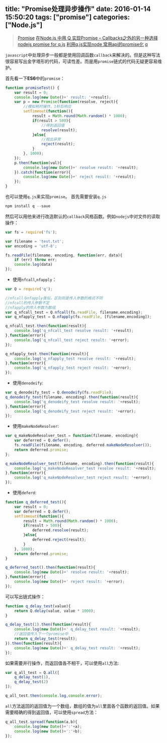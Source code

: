 title: "Promise处理异步操作"
date: 2016-01-14 15:50:20
tags: ["promise"]
categories: ["Node.js"]
---

> [Promise](https://developer.mozilla.org/en-US/docs/Web/JavaScript/Reference/Global_Objects/Promise)
> [在Node.js 中用 Q 实现Promise – Callbacks之外的另一种选择](http://www.ituring.com.cn/article/54547)
> [nodejs promise for q.js](http://my.oschina.net/tongjh/blog/275378?fromerr=fB9aMhnD)
> [利用q.js实现node 常用api的promise化](http://www.tuicool.com/articles/AjaUjyJ)
> [q](https://github.com/kriskowal/q)

`javascript`中处理异步一般都是使用回调函数`callback`来解决的。但是这种写法很容易写出金字塔形的代码，可读性差。而是用`promise`链式的代码无疑更容易维护。

<!-- more -->

首先看一下**ES6**中的`promise`：
```js
function promiseTest() {
	var result = 0;
	console.log(new Date()+' result: '+result);
	var p = new Promise(function(resolve, reject){
	    //模拟耗时操作，1秒后响应
		setTimeout(function(){
			result = Math.round(Math.random() * 1000);
			if(result > 500){
			    //得到返回值
				resolve(result);
			}else{
			    //抛出异常
				reject(result);
			}
		}, 1000);
	});
	p.then(function(val){
		console.log(new Date()+' resolve result: '+result);
	}).catch(function(error){
		console.log(new Date()+' reject result: '+result);
	});
}
```
也可以使用`q.js`来实现`promise`。
首先需要安装`q.js`
```js
npm install q --save
```
然后可以用他来进行改造默认的`callback`风格函数。例如`nodejs`中对文件的读取操作：
```js
var fs = require('fs');

var filename = 'test.txt';
var encoding = 'utf-8';

fs.readFile(filename, encoding, function(err, data){
	if (err) throw err;
	console.log(data)
});
```
* 使用`nfcall`,`nfapply`：
```js
var Q = require('q');

//nfcall与nfapply类似，区别则是传入参数的格式不同
//nfcall的传入参数不定
//nfapply的传入参数为数组
var q_nfcall_test = Q.nfcall(fs.readFile, filename,encoding);
var q_nfapply_test = Q.nfapply(fs.readFile, [filename,encoding]);

q_nfcall_test.then(function(result){
	console.log('q_nfcall_test resolve result: '+result);
},function(error){
	console.log('q_nfcall_test reject result: '+error);
});

q_nfapply_test.then(function(result){
	console.log('q_nfapply_test resolve result: '+result);
},function(error){
	console.log('q_nfapply_test reject result: '+error);
});
```
* 使用`denodeify`:
```js
var q_denodeify_test = Q.denodeify(fs.readFile);
q_denodeify_test(filename, encoding).then(function(result){
	console.log('q_denodeify_test resolve result: '+result);
},function(error){
	console.log('q_denodeify_test reject result: '+error);
});
```
* 使用`makeNodeResolver`:
```js
var q_makeNodeResolver_test = function(filename, encoding){
	var deferred = Q.defer();
	fs.readFile(filename, encoding, deferred.makeNodeResolver());
	return deferred.promise;
};

q_makeNodeResolver_test(filename, encoding).then(function(result){
	console.log('q_makeNodeResolver_test resolve result: '+result);
},function(error){
	console.log('q_makeNodeResolver_test reject result: '+error);
});
```
* 使用`deferd`:
```js
function q_deferred_test(){
	var result = 0;
	var deferred = Q.defer();
	setTimeout(function(){
		result = Math.round(Math.random() * 1000);
		if(result > 500){
			deferred.resolve(result);
		}else{
			deferred.reject(result);
		}
	}, 1000);
	return deferred.promise;
}

q_deferred_test().then(function(result){
	console.log(new Date()+' resolve result: '+result);
},function(error){
	console.log(new Date()+' reject result: '+error);
});
```
可以写出链式操作：
```js
function q_delay_test(value){
	return Q.delay(value, value * 1000);
}

q_delay_test(1).then(function(result){
	console.log(new Date()+' q_delay_test result: '+result);
	//返回值传入下一个promise中
	return q_delay_test(result);
}).then(function(result){
	console.log(new Date()+' q_delay_test result: '+result);
});
```
如果需要并行操作，而返回值各不相干，可以使用`all`方法:
```js
var q_all_test = Q.all([
	q_delay_test(1),
	q_delay_test(2)
]);

q_all_test.then(console.log,console.error);
```
`all`方法返回的返回值为一个数组，数组的值为`all`里面各个函数的返回值。如果需要精确的得到返回值，可以使用`spread`方法：
```js
q_all_test.spread(function(a,b){
	console.log(new Date()+':'+a);
	console.log(new Date()+':'+b);
});
```